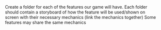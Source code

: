 Create a folder for each of the features our game will have. 
Each folder should contain a storyboard of how the feature will be used/shown on screen with their necessary mechanics (link the mechanics together)
Some features may share the same mechanics
